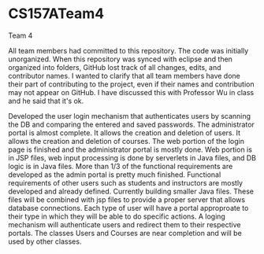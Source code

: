 # CS157ATeam4
Team 4

All team members had committed to this repository. The code was initially unorganized. When this repository was synced with eclipse and then organized into folders, GitHub lost track of all changes, edits, and contributor names. I wanted to clarify that all team members have done their part of contributing to the project, even if their names and contribution may not appear on GitHub. I have discussed this with Professor Wu in class and he said that it's ok. 

Developed the user login mechanism that authenticates users by scanning the DB and comparing the entered and saved passwords. The administrator portal is almost complete. It allows the creation and deletion of users. It allows the creation and deletion of courses. The web portion of the login page is finished and the administrator portal is mostly done. Web portion is in JSP files, web input processing is done by serverlets in Java files, and DB logic is in Java files. More than 1/3 of the functional requirements are developed as the admin portal is pretty much finished. Functional requirements of other users such as students and instructors are mostly developed and already defined.
Currently building smaller Java files. These files will be combined with jsp files to provide a proper server that allows database connections. Each type of user will have a portal approproate to their type in which they will be able to do specific actions. A loging mechanism will authenticate users and redirect them to their respective portals. The classes Users and Courses are near completion and will be used by other classes.

